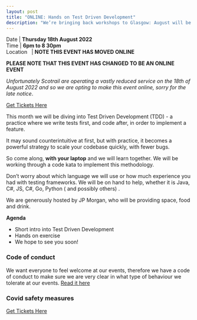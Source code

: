 ```yaml
---
layout: post
title: "ONLINE: Hands on Test Driven Development"
description: "We’re bringing back workshops to Glasgow: August will be hands on TDD exercise, with drinks and pizza!"
---
```

Date | **Thursday 18th August 2022** <br>
Time | **6pm to 8 30pm**<br>
Location &nbsp; | **NOTE THIS EVENT HAS MOVED ONLINE**

**PLEASE NOTE THAT THIS EVENT HAS CHANGED TO BE AN ONLINE EVENT**

_Unfortunately Scotrail are operating a vastly reduced service on the 18th of August 2022 and so we are opting to make this event online, sorry for the late notice_.

[Get Tickets Here](https://www.eventbrite.co.uk/e/codecraft-hands-on-test-driven-development-tickets-395338727777)

This month we will be diving into Test Driven Development (TDD) - a practice where we write tests first, and code after, in order to implement a feature. 

It may sound counterintuitive at first, but with practice, it becomes a powerful strategy to scale your codebase quickly, with fewer bugs. 

So come along, **with your laptop** and we will learn together. We will be working through a code kata to implement this methodology. 

Don’t worry about which language we will use or how much experience you had with testing frameworks.  We will be on hand to help, whether it is Java, C#, JS, C#, Go, Python ( and possibly others) .

We are generously hosted by JP Morgan, who will be providing space, food and drink.

**Agenda**
- Short intro into Test Driven Development
- Hands on exercise
- We hope to see you soon!

### Code of conduct 

We want everyone to feel welcome at our events, therefore we have a code of conduct to make sure we are very clear in what type of behaviour we tolerate at our events.
[Read it here](https://www.codecraftuk.org/code-of-conduct.html)

### Covid safety measures

[Get Tickets Here](https://www.eventbrite.co.uk/e/codecraft-hands-on-test-driven-development-tickets-395338727777)
